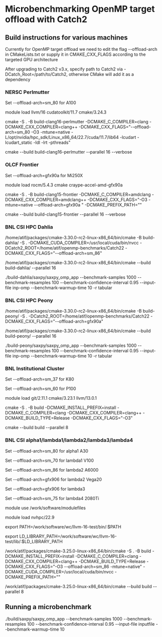 # Microbenchmarking OpenMP target offload with Catch2

## Build instructions for various machines

Currently for OpenMP target offload we need to edit the flag --offload-arch in CMakeLists.txt or supply it in CMAKE_CXX_FLAGS
 according to the targeted GPU architecture

After upgrading to Catch2 v3.x, specify path to Catch2 via -DCatch_Root=/path/to/Catch2, otherwise CMake will add it as a dependency

### NERSC Perlmutter

Set --offload-arch=sm_80 for A100 

module load llvm/16 cudatoolkit/11.7 cmake/3.24.3

cmake -S . -B build-clang16-perlmutter -DCMAKE_C_COMPILER=clang -DCMAKE_CXX_COMPILER=clang++ -DCMAKE_CXX_FLAGS="--offload-arch=sm_80 -O3 -mtune=native -L/opt/nvidia/hpc_sdk/Linux_x86_64/22.7/cuda/11.7/lib64 -lcudart -lcudart_static -ldl -lrt -pthreads"

cmake --build build-clang16-perlmutter --parallel 16 --verbose

### OLCF Frontier

Set --offload-arch=gfx90a for Mi250X

module load rocm/5.4.3 cmake craype-accel-amd-gfx90a

cmake -S . -B build-clang15-frontier -DCMAKE_C_COMPILER=amdclang -DCMAKE_CXX_COMPILER=amdclang++ -DCMAKE_CXX_FLAGS="-O3 -mtune=native --offload-arch=gfx90a " -DCMAKE_PREFIX_PATH=""

cmake --build build-clang15-frontier --parallel 16 --verbose

### BNL CSI HPC Dahlia

/home/atif/packages/cmake-3.30.0-rc2-linux-x86_64/bin/cmake -B build-dahlia/ -S . -DCMAKE_CUDA_COMPILER=/usr/local/cuda/bin/nvcc -DCatch2_ROOT=/home/atif/openmp-benchmarks/Catch22 -DCMAKE_CXX_FLAGS="--offload-arch=sm_86"

/home/atif/packages/cmake-3.30.0-rc2-linux-x86_64/bin/cmake --build build-dahlia/ --parallel 16

./build-dahlia/saxpy/saxpy_omp_app --benchmark-samples 1000 --benchmark-resamples 100 --benchmark-confidence-interval 0.95 --input-file inp-omp --benchmark-warmup-time 10 -r tabular

### BNL CSI HPC Peony

/home/atif/packages/cmake-3.30.0-rc2-linux-x86_64/bin/cmake -B build-peony/ -S . -DCatch2_ROOT=/home/atif/openmp-benchmarks/Catch22 -DCMAKE_CXX_FLAGS="--offload-arch=gfx90a"

/home/atif/packages/cmake-3.30.0-rc2-linux-x86_64/bin/cmake --build build-peony/ --parallel 16

./build-peony/saxpy/saxpy_omp_app --benchmark-samples 1000 --benchmark-resamples 100 --benchmark-confidence-interval 0.95 --input-file inp-omp --benchmark-warmup-time 10 -r tabular

### BNL Institutional Cluster

Set --offload-arch=sm_37 for K80

Set --offload-arch=sm_60 for P100

module load git/2.11.1 cmake/3.23.1 llvm/13.0.1

cmake -S . -B build -DCMAKE_INSTALL_PREFIX=install -DCMAKE_C_COMPILER=clang -DCMAKE_CXX_COMPILER=clang++ -DCMAKE_BUILD_TYPE=Release -DCMAKE_CXX_FLAGS="-O3"

cmake --build build --parallel 8

### BNL CSI alpha1/lambda1/lambda2/lambda3/lambda4

Set --offload-arch=sm_80 for alpha1 A30

Set --offload-arch=sm_70 for lambda1 V100

Set --offload-arch=sm_86 for lambda2 A6000

Set --offload-arch=gfx906 for lambda2 Vega20

Set --offload-arch=gfx906 for lambda3

Set --offload-arch=sm_75 for lambda4 2080Ti

module use /work/software/modulefiles

module load nvhpc/22.9

export PATH=/work/software/wc/llvm-16-test/bin/:$PATH

export LD_LIBRARY_PATH=/work/software/wc/llvm-16-test/lib/:$LD_LIBRARY_PATH

/work/atif/packages/cmake-3.25.0-linux-x86_64/bin/cmake -S . -B build -DCMAKE_INSTALL_PREFIX=install -DCMAKE_C_COMPILER=clang -DCMAKE_CXX_COMPILER=clang++ -DCMAKE_BUILD_TYPE=Release -DCMAKE_CXX_FLAGS="-O3 --offload-arch=sm_86 -mtune=native" -DCMAKE_CUDA_COMPILER=/usr/local/cuda/bin/nvcc -DCMAKE_PREFIX_PATH=""

/work/atif/packages/cmake-3.25.0-linux-x86_64/bin/cmake --build build --parallel 8


## Running a microbenchmark

./build/saxpy/saxpy_omp_app --benchmark-samples 1000 --benchmark-resamples 100 --benchmark-confidence-interval 0.95 --input-file inputfile --benchmark-warmup-time 10
